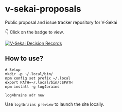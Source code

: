 # v-sekai-proposals
Public proposal and issue tracker repository for V-Sekai

👇 Click on the badge to view.

[![V-Sekai Decision Records](https://V-Sekai.github.io/v-sekai-proposals/log4brains/badge.svg)](https://V-Sekai.github.io/v-sekai-proposals/log4brains/)

## How to use?

```
# Setup
mkdir -p ~/.local/bin/
npm config set prefix ~/.local
export PATH=~/.local/bin/:$PATH
npm install -g log4brains
```

```
log4brains adr new
```

Use `log4brains preview` to launch the site locally.